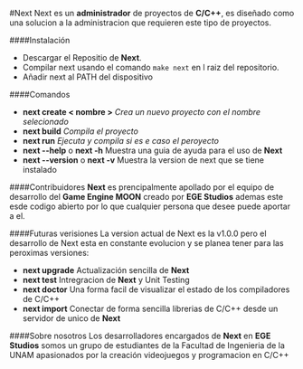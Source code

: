 #Next
Next es un **administrador** de proyectos de **C/C++**, es diseñado como una solucion a la administracion que requieren este tipo de proyectos.

####Instalación
- Descargar el Repositio de **Next**.
- Compilar next usando el comando `make next` en l raiz del repositorio.
- Añadir next al PATH del dispositivo

####Comandos
- **next create < nombre >** *Crea un nuevo proyecto con el nombre selecionado*
- **next build** *Compila el proyecto*
- **next run** *Ejecuta y compila si es e caso el peroyecto*
- **next --help** o **next -h** Muestra una guia de ayuda para el uso de **Next**
- **next --version** o **next -v** Muestra la version de next que se tiene instalado

####Contribuidores
**Next** es prencipalmente apollado por el equipo de desarrollo del **Game Engine MOON** creado por **EGE Studios** ademas este esde codigo abierto por lo que cualquier persona que desee puede aportar a el.

####Futuras verisiones
La version actual de Next es la v1.0.0 pero el desarrollo de Next esta en constante evolucion y se planea tener para las peroximas versiones:
- **next upgrade** Actualización sencilla de **Next**
- **next test** Intregracion de **Next** y Unit Testing
- **next doctor** Una forma facil de visualizar el estado de los compiladores de C/C++
- **next import** Conectar de forma sencilla librerias de C/C++ desde un servidor de unico de **Next** 

####Sobre nosotros
Los desarrolladores encargados de **Next** en **EGE Studios** somos un grupo de estudiantes de la Facultad de Ingenieria de la UNAM apasionados por la creación  videojuegos y programacion en C/C++
